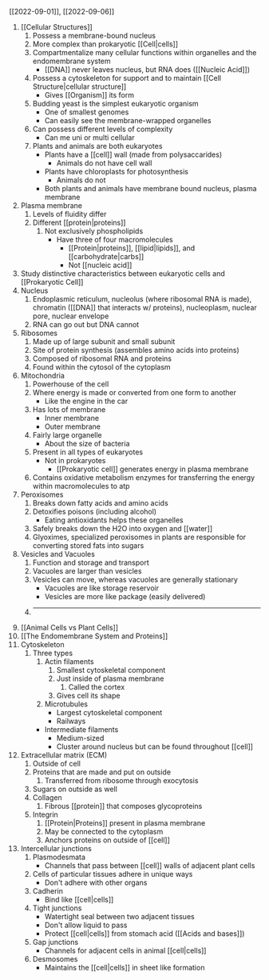 [[2022-09-01]], [[2022-09-06]]

1. [[Cellular Structures]]
	1. Possess a membrane-bound nucleus
	2. More complex than prokaryotic [[Cell|cells]]
	3. Compartmentalize many cellular functions within organelles and the endomembrane system
		- [[DNA]] never leaves nucleus, but RNA does ([[Nucleic Acid]])
	4. Possess a cytoskeleton for support and to maintain [[Cell Structure|cellular structure]]
		- Gives [[Organism]] its form
	5. Budding yeast is the simplest eukaryotic organism
		- One of smallest genomes
		- Can easily see the membrane-wrapped organelles
	6. Can possess different levels of complexity
		- Can me uni or multi cellular
	7. Plants and animals are both eukaryotes
		- Plants have a [[cell]] wall (made from polysaccarides)
			- Animals do not have cell wall
		 - Plants have chloroplasts for photosynthesis
			 - Animals do not
		- Both plants and animals have membrane bound nucleus, plasma membrane
2. Plasma membrane
	1. Levels of fluidity differ
	2. Different [[protein|proteins]]
		1. Not exclusively phospholipids
			- Have three of four macromolecules 
				- [[Protein|proteins]], [[lipid|lipids]], and [[carbohydrate|carbs]]
				- Not [[nucleic acid]]
3. Study distinctive characteristics between eukaryotic cells and [[Prokaryotic Cell]]
4. Nucleus
	1. Endoplasmic reticulum, nucleolus (where ribosomal RNA is made), chromatin ([[DNA]] that interacts w/ proteins), nucleoplasm, nuclear pore, nuclear envelope
	2. RNA can go out but DNA cannot
5. Ribosomes
	1. Made up of large subunit and small subunit
	2. Site of protein synthesis (assembles amino acids into proteins)
	3. Composed of ribosomal RNA and proteins
	4. Found within the cytosol of the cytoplasm
6. Mitochondria
	1. Powerhouse of the cell
	2. Where energy is made or converted from one form to another
		- Like the engine in the car
	3. Has lots of membrane
		- Inner membrane
		- Outer membrane
	4. Fairly large organelle
		- About the size of bacteria
	5. Present in all types of eukaryotes
		- Not in prokaryotes
			- [[Prokaryotic cell]] generates energy in plasma membrane
	1. Contains oxidative metabolism enzymes for transferring the energy within macromolecules to atp
7. Peroxisomes
	1. Breaks down fatty acids and amino acids
	2. Detoxifies poisons (including alcohol)
		- Eating antioxidants helps these organelles
	3. Safely breaks down the H2O into oxygen and [[water]]
	4. Glyoximes, specialized peroxisomes in plants are responsible for converting stored fats into sugars
8. Vesicles and Vacuoles
	1. Function and storage and transport
	2. Vacuoles are larger than vesicles
	3. Vesicles can move, whereas vacuoles are generally stationary
		- Vacuoles are like storage reservoir
		- Vesicles are more like package (easily delivered)
	4. ---
9. [[Animal Cells vs Plant Cells]]
10. [[The Endomembrane System and Proteins]]
11. Cytoskeleton
	1. Three types
		1. Actin filaments
			1. Smallest cytoskeletal component
			2. Just inside of plasma membrane
				1. Called the cortex
			3. Gives cell its shape
		2. Microtubules
			- Largest cytoskeletal component
			- Railways
		- Intermediate filaments
			- Medium-sized
			- Cluster around nucleus but can be found throughout [[cell]]
12. Extracellular matrix (ECM)
	1. Outside of cell
	2. Proteins that are made and put on outside
		1. Transferred from ribosome through exocytosis
	3. Sugars on outside as well
	4. Collagen 
		1. Fibrous [[protein]] that composes glycoproteins
	5. Integrin
		1. [[Protein|Proteins]] present in plasma membrane
		2. May be connected to the cytoplasm
		3. Anchors proteins on outside of [[cell]]
13. Intercellular junctions
	1. Plasmodesmata
		- Channels that pass between [[cell]] walls of adjacent plant cells
	2. Cells of particular tissues adhere in unique ways
		- Don't adhere with other organs
	3. Cadherin
		- Bind like [[cell|cells]]
	4. Tight junctions
		- Watertight seal between two adjacent tissues
		- Don't allow liquid to pass
		- Protect [[cell|cells]] from stomach acid ([[Acids and bases]])
	5. Gap junctions
		- Channels for adjacent cells in animal [[cell|cells]]
	6. Desmosomes
		- Maintains the [[cell|cells]] in sheet like formation